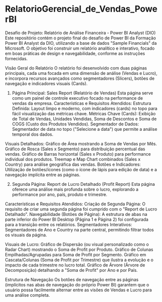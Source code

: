 # RelatorioGerencial_de_Vendas_PowerBI
Desafio de Projeto: Relatório de Análise Financeira - Power BI Analyst (DIO)
Este repositório contém o projeto final do desafio de Power BI da Formação Power BI Analyst da DIO, utilizando a base de dados "Sample Financials" da Microsoft. O objetivo foi construir um relatório analítico e interativo, focado em boas práticas de design e navegabilidade, conforme as instruções fornecidas.

Visão Geral do Relatório
O relatório foi desenvolvido com duas páginas principais, cada uma focada em uma dimensão de análise (Vendas e Lucro), e incorpora recursos avançados como segmentadores (Slicers), botões de navegação e indicadores visuais (Cards).

1. Página Principal: Sales Report (Relatório de Vendas)
Esta página serve como um painel de controle executivo focado na performance de vendas da empresa.
Características e Requisitos Atendidos:
Estrutura Definida: Layout limpo e moderno, com indicadores (cards) no topo para fácil visualização das métricas chave.
Métricas Chave (Cards): Exibição de Total de Vendas, Unidades Vendidas, Soma de Descontos e Soma de COGS (Custo dos Produtos Vendidos).
Segmentador de Dados: Segmentador de data no topo ("Selecione a data") que permite a análise temporal dos dados.

Visuais Detalhados:
Gráfico de Área mostrando a Soma de Vendas por Mês.
Gráfico de Rosca (Sales x Segmento) para distribuição percentual das vendas.
Gráfico de Barras horizontal (Sales x Produto) para performance individual dos produtos.
Treemap e Map Chart combinados (Sales x Country) para análise geográfica das vendas.
Botões e Indicadores: Utilização de botões/ícones (como o ícone de lápis para edição de data) e a navegação implícita entre as páginas.

2. Segunda Página: Report de Lucro Detalhado (Profit Report)
Esta página oferece uma análise mais profunda sobre o lucro, explorando a performance por ano, país, produto e trimestre.

Características e Requisitos Atendidos:
Criação de Segunda Página: O requisito de criar uma segunda página foi cumprido com o "Report de Lucro Detalhado".
Navegabilidade (Botões de Página): A estrutura de abas na parte inferior do Power BI Desktop (Página 1 e Página 2) foi configurada para a transição entre os relatórios.
Segmentadores Interativos: Segmentadores de Ano e Country na parte central, permitindo filtrar todos os visuais da página.

Visuais de Lucro:
Gráfico de Dispersão (ou visual personalizado como o Radar Chart) mostrando o Soma de Profit por Produto.
Gráfico de Colunas Empilhadas/Agrupadas para Soma de Profit por Segmento.
Gráfico em Cascata/Colunas (Soma de Profit por Trimestre) que ilustra a evolução e o impacto de cada trimestre no lucro total.
Gráfico de Árvore (Árvore de Decomposição) detalhando a "Soma de Profit" por Ano e por País.

Estrutura de Navegação
Os botões de navegação entre as páginas (implícitos nas abas de navegação do próprio Power BI) garantem que o usuário possa facilmente alternar entre as visões de Vendas e Lucro para uma análise completa.
